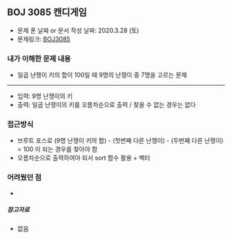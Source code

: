 ## BOJ 3085 캔디게임

- 문제 푼 날짜 or 문서 작성 날짜: 2020.3.28 (토)
- 문제링크: [BOJ3085](https://www.acmicpc.net/problem/3085)

### 내가 이해한 문제 내용

- 일곱 난쟁이 키의 합이 100일 때 9명의 난쟁이 중 7명을 고르는 문제

-----

- 입력: 9명 난쟁이의 키
- 출력: 일곱 난쟁이의 키를 오름차순으로 출력 / 찾을 수 없는 경우는 없다

### 접근방식

- 브루트 포스로 (9명 난쟁이 키의 합)  - (첫번째 다른 난쟁이) - (두번째 다른 난쟁이) = 100 이 되는 경우를 찾아야 함
- 오름차순으로 출력하여야 되서 sort 함수 활용 + 벡터

### 어려웠던 점

- 

##### 참고자료

- 없음